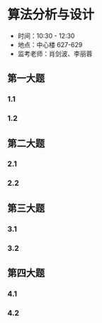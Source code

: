 # 算法分析与设计

- 时间：10:30 - 12:30
- 地点：中心楼 627-629
- 监考老师：肖剑波、李丽蓉

## 第一大题

### 1.1

### 1.2

## 第二大题

### 2.1

### 2.2

## 第三大题

### 3.1

### 3.2

## 第四大题

### 4.1

### 4.2
